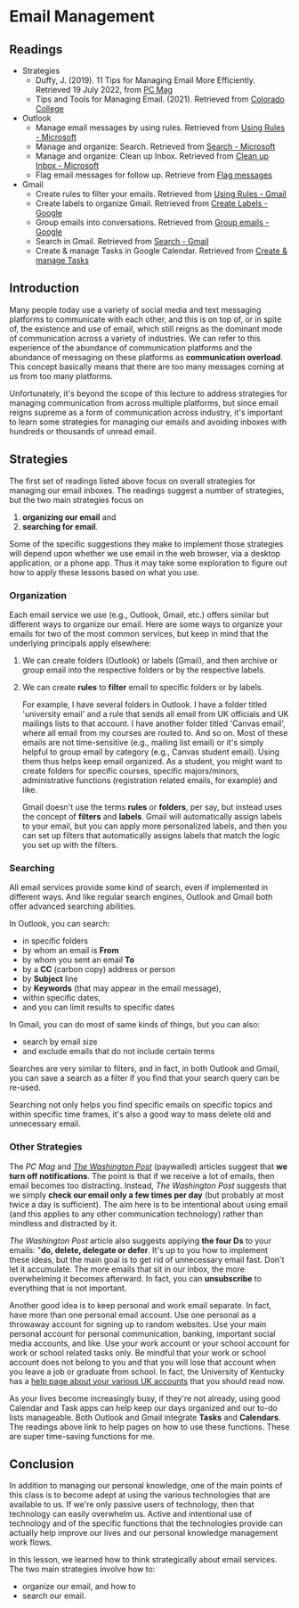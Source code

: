 # Email Management

## Readings

- Strategies
    - Duffy, J. (2019). 11 Tips for Managing Email More Efficiently. Retrieved
      19 July 2022, from [PC Mag][pcmag]
    - Tips and Tools for Managing Email. (2021). Retrieved from [Colorado
      College][cocollege]
- Outlook 
    - Manage email messages by using rules. Retrieved from [Using Rules -
      Microsoft][usingRulesM]
    - Manage and organize: Search. Retrieved from [Search -
      Microsoft][searchMicrosoft]
    - Manage and organize: Clean up Inbox. Retrieved from [Clean up Inbox -
      Microsoft][cleanup]
    - Flag email messages for follow up. Retrieve from [Flag
      messages][flagOutlook]
- Gmail
    - Create rules to filter your emails. Retrieved from [Using Rules -
      Gmail][usingRulesG]
    - Create labels to organize Gmail. Retrieved from [Create Labels -
      Google][createLabels]
    - Group emails into conversations. Retrieved from [Group emails -
      Google][groupEmails]
    - Search in Gmail. Retrieved from [Search - Gmail][searchGmail]
    - Create & manage Tasks in Google Calendar. Retrieved from [Create & manage
      Tasks][tasksGmail]

## Introduction

Many people today use a variety of social media
and text messaging platforms to communicate with each other, and
this is on top of, or in spite of, the existence and use of email,
which still reigns as the dominant mode of
communication across a variety of industries.
We can refer to this experience
of the abundance of communication platforms and
the abundance of messaging on these platforms
as **communication overload**.
This concept basically means that there are
too many messages coming at us from too many platforms.

Unfortunately, it's beyond the scope of this lecture
to address strategies for managing communication
from across multiple platforms, but
since email reigns supreme as a form of communication
across industry,
it's important to learn some strategies
for managing our emails and avoiding inboxes
with hundreds or thousands of unread email. 

## Strategies

The first set of readings listed above focus
on overall strategies for managing our email inboxes.
The readings suggest a number of strategies, but
the two main strategies focus on

1. **organizing our email** and
2. **searching for email**.

Some of the specific suggestions they make to
implement those strategies will depend upon whether
we use email in the web browser, via a desktop application,
or a phone app.
Thus it may take some exploration to figure out
how to apply these lessons based on what you use.

### Organization

Each email service we use (e.g., Outlook, Gmail, etc.)
offers similar but different ways to organize our email.
Here are some ways to organize your emails
for two of the most common services, but 
keep in mind that the underlying principals apply elsewhere:

1. We can create folders (Outlook) or labels (Gmail), and then archive or group
   email into the respective folders or by the respective labels.
2. We can create **rules** to **filter** email to specific folders or by
   labels.
    
    For example, I have several folders in Outlook. I have a folder titled
    'university email' and a rule that sends all email from UK officials and UK
    mailings lists to that account. I have another folder titled 'Canvas
    email', where all email from my courses are routed to. And so on. Most of
    these emails are not time-sensitive (e.g., mailing list email) or it's
    simply helpful to group email by category (e.g., Canvas student email). 
    Using them thus helps keep email organized. As a student, you might
    want to create folders for specific courses, specific majors/minors,
    administrative functions (registration related emails, for example) and
    like.
    
    Gmail doesn't use the terms **rules** or **folders**, per say, but instead
    uses the concept of **filters** and **labels**. Gmail will automatically
    assign labels to your email, but you can apply more personalized labels,
    and then you can set up filters that automatically assigns labels that
    match the logic you set up with the filters.

### Searching

All email services provide some kind of search,
even if implemented in different ways.
And like regular search engines,
Outlook and Gmail both offer advanced searching abilities.

In Outlook, you can search:

- in specific folders
- by whom an email is **From** 
- by whom you sent an email **To**
- by a **CC** (carbon copy) address or person
- by **Subject** line
- by **Keywords** (that may appear in the email message),
- within specific dates,
- and you can limit results to specific dates

In Gmail, you can do most of same kinds of things,
but you can also:

- search by email size
- and exclude emails that do not include certain terms

Searches are very similar to filters, and in fact,
in both Outlook and Gmail,
you can save a search as a filter if you
find that your search query can be re-used.

Searching not only helps you find specific emails
on specific topics and within specific time frames,
it's also a good way to mass delete old and unnecessary email.

### Other Strategies

The *PC Mag* and
[*The Washington Post*][washPost]
(paywalled)
articles
suggest that **we turn off notifications**.
The point is that if we receive a lot of emails,
then email becomes too distracting.
Instead, *The Washington Post* suggests that
we simply **check our email only a few times per day**
(but probably at most twice a day is sufficient).
The aim here is to be intentional about using email
(and this applies to any other communication technology)
rather than mindless and distracted by it.

[washPost]:https://www.washingtonpost.com/lifestyle/wellness/email-management-tips-productivity/2021/08/27/36d80376-0692-11ec-8c3f-3526f81b233b_story.html

*The Washington Post* article also suggests
applying **the four Ds** to your emails:
"**do, delete, delegate or defer**.
It's up to you how to implement these ideas, but
the main goal is to get rid of unnecessary email fast.
Don't let it accumulate.
The more emails that sit in our inbox,
the more overwhelming it becomes afterward.
In fact, you can **unsubscribe** to everything that is not important. 

Another good idea is to keep personal and work email separate.
In fact, have more than one personal email account.
Use one personal as a throwaway account for signing up to random websites.
Use your main personal account for personal communication,
banking, important social media accounts, and like.
Use your work account or your school account for
work or school related tasks only.
Be mindful that your work or school account does not belong to you and
that you will lose that account when you leave a job or graduate from school.
In fact, the University of Kentucky has a
[help page about your various UK accounts][ukgraduating]
that you should read now.

As your lives become increasingly busy,
if they're not already,
using good Calendar and Task apps can help
keep our days organized and our to-do lists manageable.
Both Outlook and Gmail integrate **Tasks** and **Calendars**.
The readings above link to help pages on how to use these functions.
These are super time-saving functions for me. 

## Conclusion

In addition to managing our personal knowledge,
one of the main points of this class is
to become adept at using the various technologies
that are available to us.
If we're only passive users of technology,
then that technology can easily overwhelm us.
Active and intentional use of technology and of the specific functions
that the technologies provide can actually
help improve our lives and
our personal knowledge management work flows.

In this lesson,
we learned how to think strategically about email services.
The two main strategies involve how to:

- organize our email, and how to
- search our email.

[pcmag]:https://www.pcmag.com/news/11-tips-for-managing-email-more-efficiently
[cocollege]:https://www.coloradocollege.edu/offices/its/guides/manage-email.html
[usingRulesM]:https://support.microsoft.com/en-us/office/manage-email-messages-by-using-rules-c24f5dea-9465-4df4-ad17-a50704d66c59
[searchMicrosoft]:https://support.microsoft.com/en-us/office/Manage-and-organize-b6d7ea98-a81f-492c-8e4b-694b6bb96b30#ID0EBBD=Search 
[cleanup]:https://support.microsoft.com/en-us/office/Manage-and-organize-b6d7ea98-a81f-492c-8e4b-694b6bb96b30#ID0EBBD=Clean_up_Inbox
[usingRulesG]:https://support.google.com/mail/answer/6579?hl=en&ref_topic=3394656
[createLabels]:https://support.google.com/mail/answer/118708?hl=en&ref_topic=3394656
[groupEmails]:https://support.google.com/mail/answer/5900?hl=en&ref_topic=3394656
[searchGmail]:https://support.google.com/mail/answer/6593?hl=en&co=GENIE.Platform%3DDesktop
[ukgraduating]:https://uknow.uky.edu/student-and-academic-life/graduating-what-do-your-uk-accounts-and-mail-you-go
[flagOutlook]:https://support.microsoft.com/en-us/office/flag-email-messages-for-follow-up-9d0f175f-f3e9-406d-bbf7-9c57e1f781cc?ui=en-us&rs=en-us&ad=us
[tasksGmail]:https://support.google.com/calendar/answer/9901136?hl=en&co=GENIE.Platform%3DDesktop
